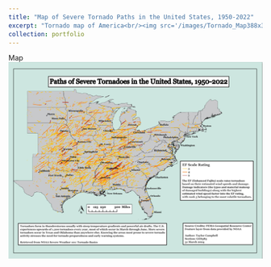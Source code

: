 ```yaml
---
title: "Map of Severe Tornado Paths in the United States, 1950-2022"
excerpt: "Tornado map of America<br/><img src='/images/Tornado_Map388x300.png'>"
collection: portfolio
---
```


Map
<br/><img src='/images/Tornado_Map.png'>
